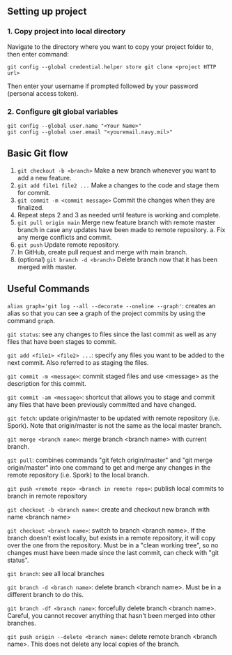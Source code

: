 ## Setting up project

### 1. Copy project into local directory
Navigate to the directory where you want to copy your project folder to, then enter command:

`git config --global credential.helper store
 git clone <project HTTP url>`


Then enter your username if prompted followed by your password (personal access token).

### 2. Configure git global variables
`git config --global user.name "<Your Name>"`<br>
`git config --global user.email "<youremail.navy.mil>"`


## Basic Git flow
1. `git checkout -b <branch>` Make a new branch whenever you want to add a new feature.
2. `git add file1 file2 ...` Make a changes to the code and stage them for commit.
3. `git commit -m <commit message>` Commit the changes when they are finalized.
4. Repeat steps 2 and 3 as needed until feature is working and complete.
5. `git pull origin main` Merge new feature branch with remote master branch in case any updates have been made to remote repository.
    a. Fix any merge conflicts and commit.
8. `git push` Update remote repository.
9. In GitHub, create pull request and merge with main branch.
10. (optional) `git branch -d <branch>` Delete branch now that it has been merged with master.


## Useful Commands

`alias graph='git log --all --decorate --oneline --graph'`: creates an alias so that you can see a graph of the project commits by using the command `graph`.

`git status`: see any changes to files since the last commit as well as any files that have been stages to commit.

`git add <file1> <file2> ...`: specify any files you want to be added to the next commit. Also referred to as staging the files.

`git commit -m <message>`: commit staged files and use \<message\> as the description for this commit.

`git commit -am <message>`: shortcut that allows you to stage and commit any files that have been previously committed and have changed.

`git fetch`: update origin/master to be updated with remote repository (i.e. Spork). Note that origin/master is not the same as the local master branch.

`git merge <branch name>`: merge branch \<branch name\> with current branch.

`git pull`: combines commands "git fetch origin/master" and "git merge origin/master" into one command to get and merge any changes in the remote repository (i.e. Spork) to the local branch.

`git push <remote repo> <branch in remote repo>`: publish local commits to branch in remote repository

`git checkout -b <branch name>`: create and checkout new branch with name \<branch name\>

`git checkout <branch name>`: switch to branch \<branch name\>. If the branch doesn't exist locally, but exists in a remote repository, it will copy over the one from the repository. Must be in a "clean working tree", so no changes must have been made since the last commit, can check with "git status".

`git branch`: see all local branches

`git branch -d <branch name>`: delete branch \<branch name\>. Must be in a different branch to do this.

`git branch -df <branch name>`: forcefully delete branch \<branch name\>. Careful, you cannot recover anything that hasn't been merged into other branches.

`git push origin --delete <branch name>`: delete remote branch \<branch name\>. This does not delete any local copies of the branch.
